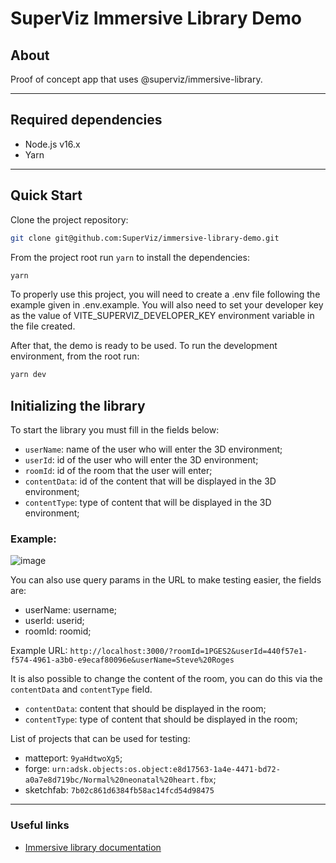 # SuperViz Immersive Library Demo

## About
Proof of concept app that uses @superviz/immersive-library.


---
## Required dependencies

* Node.js v16.x
* Yarn

---

## Quick Start

Clone the project repository:

```bash
git clone git@github.com:SuperViz/immersive-library-demo.git
```

From the project root run `yarn` to install the dependencies:

```bash
yarn
```

To properly use this project, you will need to create a .env file following the example given in .env.example.
You will also need to set your developer key as the value of VITE_SUPERVIZ_DEVELOPER_KEY environment variable in the file created.

After that, the demo is ready to be used. To run the development environment, from the root run:

```bash
yarn dev
```

## Initializing the library

To start the library you must fill in the fields below:

* `userName`: name of the user who will enter the 3D environment;
* `userId`: id of the user who will enter the 3D environment;
* `roomId`: id of the room that the user will enter;
* `contentData`: id of the content that will be displayed in the 3D environment;
* `contentType`: type of content that will be displayed in the 3D environment;


### Example:

![image](https://user-images.githubusercontent.com/49524331/175338753-9851f0ee-ba69-49e1-a914-90324725718f.png)



You can also use query params in the URL to make testing easier, the fields are:

  * userName: username;
  * userId: userid;
  * roomId: roomid;

Example URL: `http://localhost:3000/?roomId=1PGES2&userId=440f57e1-f574-4961-a3b0-e9ecaf80096e&userName=Steve%20Roges`




It is also possible to change the content of the room, you can do this via the `contentData` and `contentType` field.

* `contentData`: content that should be displayed in the room;
* `contentType`: type of content that should be displayed in the room;

List of projects that can be used for testing:

* matteport: `9yaHdtwoXg5`;
* forge: `urn:adsk.objects:os.object:e8d17563-1a4e-4471-bd72-a0a7e8d719bc/Normal%20neonatal%20heart.fbx`;
* sketchfab: `7b02c861d6384fb58ac14fcd54d98475`

---
### Useful links

* [Immersive library documentation](https://www.npmjs.com/package/@superviz/immersive-library)